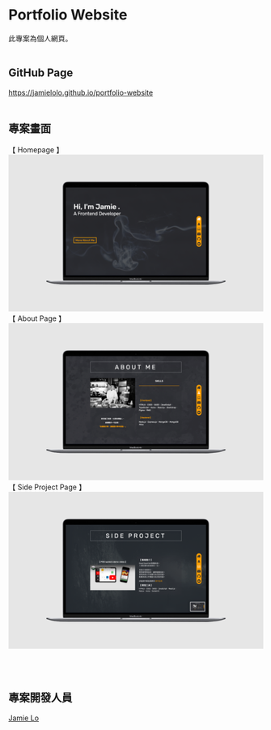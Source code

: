 # Portfolio Website

此專案為個人網頁。
</br>
</br>

## GitHub Page

https://jamielolo.github.io/portfolio-website
<br/>
<br/>

## 專案畫面

【 Homepage 】
<img src='./image/homepage.png'>
【 About Page 】
<img src='./image/about_page.png'>
【 Side Project Page 】
<img src='./image/side_project_page.png'>

<br/>
<br/>

## 專案開發人員

<a href="https://github.com/JamieLoLo">Jamie Lo</a>
